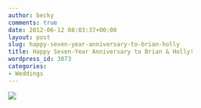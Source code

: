 ```yaml
---
author: becky
comments: true
date: 2012-06-12 08:03:37+00:00
layout: post
slug: happy-seven-year-anniversary-to-brian-holly
title: Happy Seven-Year Anniversary to Brian & Holly!
wordpress_id: 3073
categories:
- Weddings
---
```


[![](http://www.beckyjenson.com/wp-content/uploads/2012/06/blog-June05-0001.jpg)](http://www.beckyjenson.com/wp-content/uploads/2012/06/blog-June05-0001.jpg)
